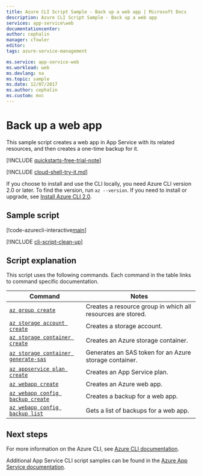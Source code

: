 ```yaml
---
title: Azure CLI Script Sample - Back up a web app | Microsoft Docs
description: Azure CLI Script Sample - Back up a web app
services: app-service\web
documentationcenter: 
author: cephalin
manager: cfowler
editor: 
tags: azure-service-management

ms.service: app-service-web
ms.workload: web
ms.devlang: na
ms.topic: sample
ms.date: 12/07/2017
ms.author: cephalin
ms.custom: mvc
---
```


# Back up a web app

This sample script creates a web app in App Service with its related resources, and then creates a one-time backup for it. 

[!INCLUDE [quickstarts-free-trial-note](../../../includes/quickstarts-free-trial-note.md)]

[!INCLUDE [cloud-shell-try-it.md](../../../includes/cloud-shell-try-it.md)]

If you choose to install and use the CLI locally, you need Azure CLI version 2.0 or later. To find the version, run `az --version`. If you need to install or upgrade, see [Install Azure CLI 2.0]( /cli/azure/install-azure-cli).

## Sample script

[!code-azurecli-interactive[main](../../../cli_scripts/app-service/backup-onetime/backup-onetime.sh?highlight=3-7 "Back up a web app")]

[!INCLUDE [cli-script-clean-up](../../../includes/cli-script-clean-up.md)]

## Script explanation

This script uses the following commands. Each command in the table links to command specific documentation.

| Command | Notes |
|---|---|
| [`az group create`](/cli/azure/group?view=azure-cli-latest#az_group_create) | Creates a resource group in which all resources are stored. |
| [`az storage account create`](/cli/azure/storage/account?view=azure-cli-latest#az_storage_account_create) | Creates a storage account. |
| [`az storage container create`](/cli/azure/storage/container?view=azure-cli-latest#az_storage_container_create) | Creates an Azure storage container. |
| [`az storage container generate-sas`](/cli/azure/storage/container?view=azure-cli-latest#az_storage_container_generate_sas) | Generates an SAS token for an Azure storage container.  |
| [`az appservice plan create`](/cli/azure/appservice/plan?view=azure-cli-latest#az_appservice_plan_create) | Creates an App Service plan. |
| [`az webapp create`](/cli/azure/webapp?view=azure-cli-latest#az_webapp_create) | Creates an Azure web app. |
| [`az webapp config backup create`](/cli/azure/webapp/config/backup?view=azure-cli-latest#az_webapp_config_backup_create) | Creates a backup for a web app. |
| [`az webapp config backup list`](/cli/azure/webapp/config/backup?view=azure-cli-latest#az_webapp_config_backup_list) | Gets a list of backups for a web app. |

## Next steps

For more information on the Azure CLI, see [Azure CLI documentation](https://docs.microsoft.com/cli/azure/overview).

Additional App Service CLI script samples can be found in the [Azure App Service documentation](../app-service-cli-samples.md).
